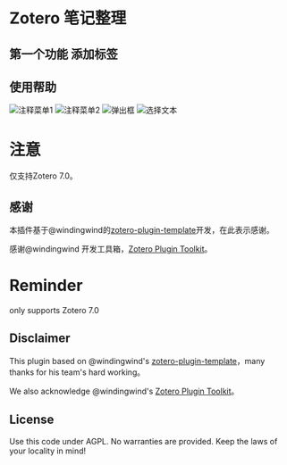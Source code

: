 # Zotero 笔记整理

## 第一个功能 添加标签

## 使用帮助

![注释菜单1](https://github.com/zzlb0224/zotero-annotation-manage/assets/8912444/70c5b9bf-328e-40e6-91ae-abfdd044a7cc)
![注释菜单2](https://github.com/zzlb0224/zotero-annotation-manage/assets/8912444/02e94548-06e5-41d4-bf48-57592cf7413c)
![弹出框](https://github.com/zzlb0224/zotero-annotation-manage/assets/8912444/e8b0e85f-4ead-45f0-a70e-fa03c5e95f39)
![选择文本](https://github.com/zzlb0224/zotero-annotation-manage/assets/8912444/a4872043-18e1-46de-98cc-7ce33f67f10f)

# 注意

仅支持Zotero 7.0。

## 感谢

本插件基于@windingwind的[zotero-plugin-template](https://github.com/windingwind/zotero-plugin-template)开发，在此表示感谢。

感谢@windingwind 开发工具箱，[Zotero Plugin Toolkit](https://github.com/windingwind/zotero-plugin-toolkit)。

# Reminder

only supports Zotero 7.0

## Disclaimer

This plugin based on @windingwind's [zotero-plugin-template](https://github.com/windingwind/zotero-plugin-template)，many thanks for his team's hard working。

We also acknowledge @windingwind's [Zotero Plugin Toolkit](https://github.com/windingwind/zotero-plugin-toolkit)。

## License

Use this code under AGPL. No warranties are provided. Keep the laws of your locality in mind!
